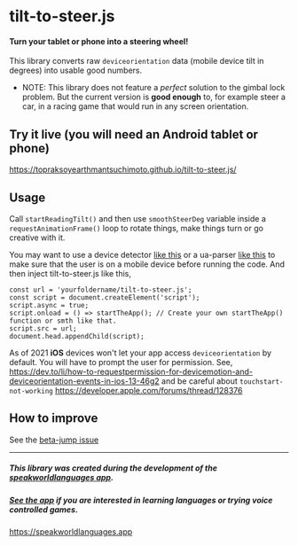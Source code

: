 # tilt-to-steer.js
#### Turn your tablet or phone into a steering wheel!
This library converts raw `deviceorientation` data (mobile device tilt in degrees) into usable good numbers.

- NOTE: This library does not feature a *perfect* solution to the gimbal lock problem. But the current version is **good enough**  to, for example steer a car, in a racing game that would run in any screen orientation.

## **Try it live** (you will need an Android tablet or phone)

https://topraksoyearthmantsuchimoto.github.io/tilt-to-steer.js/
  
## Usage
Call `startReadingTilt()` and then use `smoothSteerDeg` variable inside a `requestAnimationFrame()` loop to rotate things, make things turn or go creative with it.  
  
You may want to use a device detector [like this](https://github.com/PoeHaH/devicedetector) or a ua-parser [like this](https://github.com/faisalman/ua-parser-js) to make sure that the user is on a mobile device before running the code.
And then inject tilt-to-steer.js like this,

    const url = 'yourfoldername/tilt-to-steer.js';
    const script = document.createElement('script');
    script.async = true;
    script.onload = () => startTheApp(); // Create your own startTheApp() function or smth like that.
    script.src = url;
    document.head.appendChild(script);
    
As of 2021 **iOS** devices won't let your app access `deviceorientation` by default.
You will have to prompt the user for permission.
See,
https://dev.to/li/how-to-requestpermission-for-devicemotion-and-deviceorientation-events-in-ios-13-46g2
and be careful about `touchstart-not-working`
https://developer.apple.com/forums/thread/128376

## How to improve
See the [beta-jump issue](https://github.com/TopraksoyEarthmanTsuchimoto/tilt-to-steer.js/issues/2)
___
##### This library was created during the development of the [speakworldlanguages app](https://github.com/speakworldlanguages).
##### [See the app](https://speakworldlanguages.app) if you are interested in learning languages or trying voice controlled games.
https://speakworldlanguages.app
